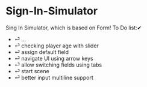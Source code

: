 # Sign-In-Simulator
Sing In Simulator, which is based on Form!
To Do list:✔
  - ⏎ ... 
  - ⏎ checking player age with slider 
  - ⏎ assign default field
  - ⏎ navigate UI using arrow keys
  - ⏎ allow switching fields using tabs 
  - ⏎ start scene 
  - ⏎ better input multiline support